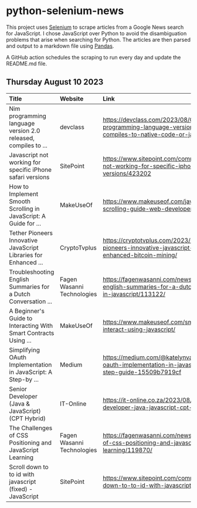# python-selenium-news

This project uses [Selenium](https://www.seleniumhq.org/) to scrape articles from a Google News search for JavaScript.
I chose JavaScript over Python to avoid the disambiguation problems that arise when searching for Python.
The articles are then parsed and output to a markdown file using [Pandas](https://pandas.pydata.org/).

A GitHub action schedules the scraping to run every day and update the README.md file.

## Thursday August 10 2023


| Title                                                            | Website                    | Link                                                                                                                 |
|:-----------------------------------------------------------------|:---------------------------|:---------------------------------------------------------------------------------------------------------------------|
| Nim programming language version 2.0 released, compiles to ...   | devclass                   | https://devclass.com/2023/08/03/nim-programming-language-version-2-0-released-compiles-to-native-code-or-javascript/ |
| Javascript not working for specific iPhone safari versions       | SitePoint                  | https://www.sitepoint.com/community/t/javascript-not-working-for-specific-iphone-safari-versions/423202              |
| How to Implement Smooth Scrolling in JavaScript: A Guide for ... | MakeUseOf                  | https://www.makeuseof.com/javascript-smooth-scrolling-guide-web-developers/                                          |
| Tether Pioneers Innovative JavaScript Libraries for Enhanced ... | CryptoTvplus               | https://cryptotvplus.com/2023/08/tether-pioneers-innovative-javascript-libraries-for-enhanced-bitcoin-mining/        |
| Troubleshooting English Summaries for a Dutch Conversation ...   | Fagen Wasanni Technologies | https://fagenwasanni.com/news/troubleshooting-english-summaries-for-a-dutch-conversation-in-javascript/113122/       |
| A Beginner's Guide to Interacting With Smart Contracts Using ... | MakeUseOf                  | https://www.makeuseof.com/smart-contracts-interact-using-javascript/                                                 |
| Simplifying OAuth Implementation in JavaScript: A Step-by ...    | Medium                     | https://medium.com/@katelynvan152/simplifying-oauth-implementation-in-javascript-a-step-by-step-guide-15509b7919cf   |
| Senior Developer (Java & JavaScript) (CPT Hybrid)                | IT-Online                  | https://it-online.co.za/2023/08/04/senior-developer-java-javascript-cpt-hybrid/                                      |
| The Challenges of CSS Positioning and JavaScript Learning        | Fagen Wasanni Technologies | https://fagenwasanni.com/news/the-challenges-of-css-positioning-and-javascript-learning/119870/                      |
| Scroll down to to id with javascript (fixed) - JavaScript        | SitePoint                  | https://www.sitepoint.com/community/t/scroll-down-to-to-id-with-javascript-fixed/423158                              |